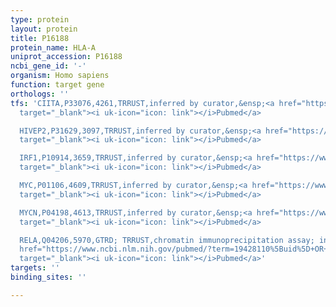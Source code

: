 ```yaml
---
type: protein
layout: protein
title: P16188
protein_name: HLA-A
uniprot_accession: P16188
ncbi_gene_id: '-'
organism: Homo sapiens
function: target gene
orthologs: ''
tfs: 'CIITA,P33076,4261,TRRUST,inferred by curator,&ensp;<a href="https://www.ncbi.nlm.nih.gov/pubmed/?term=10329350%5Buid%5D+OR+29087512%5Buid%5D"
  target="_blank"><i uk-icon="icon: link"></i>Pubmed</a>

  HIVEP2,P31629,3097,TRRUST,inferred by curator,&ensp;<a href="https://www.ncbi.nlm.nih.gov/pubmed/?term=1409593%5Buid%5D+OR+29087512%5Buid%5D"
  target="_blank"><i uk-icon="icon: link"></i>Pubmed</a>

  IRF1,P10914,3659,TRRUST,inferred by curator,&ensp;<a href="https://www.ncbi.nlm.nih.gov/pubmed/?term=19428110%5Buid%5D+OR+29087512%5Buid%5D"
  target="_blank"><i uk-icon="icon: link"></i>Pubmed</a>

  MYC,P01106,4609,TRRUST,inferred by curator,&ensp;<a href="https://www.ncbi.nlm.nih.gov/pubmed/?term=8206526%5Buid%5D+OR+29087512%5Buid%5D"
  target="_blank"><i uk-icon="icon: link"></i>Pubmed</a>

  MYCN,P04198,4613,TRRUST,inferred by curator,&ensp;<a href="https://www.ncbi.nlm.nih.gov/pubmed/?term=8895520%5Buid%5D+OR+29087512%5Buid%5D"
  target="_blank"><i uk-icon="icon: link"></i>Pubmed</a>

  RELA,Q04206,5970,GTRD; TRRUST,chromatin immunoprecipitation assay; inferred by curator,&ensp;<a
  href="https://www.ncbi.nlm.nih.gov/pubmed/?term=19428110%5Buid%5D+OR+27924024%5Buid%5D+OR+29087512%5Buid%5D"
  target="_blank"><i uk-icon="icon: link"></i>Pubmed</a>'
targets: ''
binding_sites: ''

---
```

